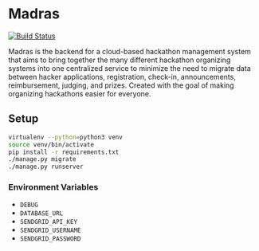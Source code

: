 # Madras

[![Build Status](https://travis-ci.org/TotalityHacks/madras.svg?branch=master)](https://travis-ci.org/TotalityHacks/madras)

Madras is the backend for a cloud-based hackathon management system that aims to bring together the many different hackathon organizing systems into one centralized service to minimize the need to migrate data between hacker applications, registration, check-in, announcements, reimbursement, judging, and prizes.  Created with the goal of making organizing hackathons easier for everyone.

## Setup

```bash
virtualenv --python=python3 venv
source venv/bin/activate
pip install -r requirements.txt
./manage.py migrate
./manage.py runserver
```

### Environment Variables

- `DEBUG`
- `DATABASE_URL`
- `SENDGRID_API_KEY`
- `SENDGRID_USERNAME`
- `SENDGRID_PASSWORD`
